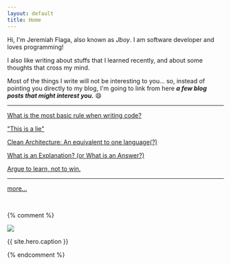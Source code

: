 ```yaml
---
layout: default
title: Home
---
```



Hi, I'm Jeremiah Flaga, also known as _Jboy_. I am software developer and loves programming! 

I also like writing about stuffs that I learned recently, and about some thoughts that cross my mind.

Most of the things I write will not be interesting to you... so, instead of pointing you directly to my blog, I'm going to link from here _**a few blog posts that might interest you.**_ :smile:


-----

[What is the most basic rule when writing code?](/2017/11/30/the-most-basic-rule-when-writing-code/)

["This is a lie"](/2017/10/28/this-is-a-lie/)

[Clean Architecture: An equivalent to one language(?)](/2017/08/09/clean-architecture-an-equivalent-to-one-language/)

[What is an Explanation? (or What is an Answer?)](/2017/07/20/what-is-an-explanation/)

[Argue to learn, not to win.](/2017/04/20/argue-to-learn-not-to-win/)


-----


[more...](/blog/)

<br />



{% comment %} 
<div class="hero">
  <img src="{{ site.baseurl }}{{ site.hero.image }}" />
  <p>{{ site.hero.caption }}</p>
</div>
{% endcomment %}
